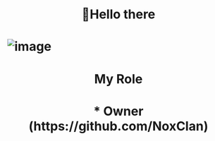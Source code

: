 
<h1 align="center">
👋Hello there
<h1/>
 

![image](https://user-images.githubusercontent.com/120823949/225657366-f3cbe50c-cbdb-4ca7-b8ba-742a09b15013.png)
<h1 align="center">
     My Role 
</h1>

<h1 align="center">
* Owner (https://github.com/NoxClan)
</h1>
